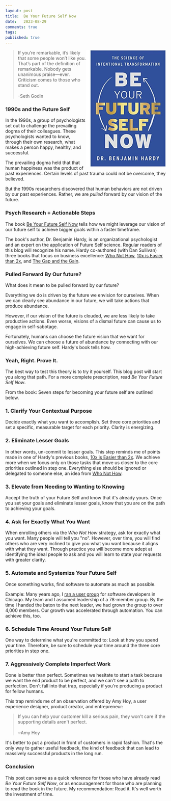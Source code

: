 ```yaml
---
layout: post
title:  Be Your Future Self Now
date:   2023-08-29
comments: true
tags: 
published: true
---
```

 
<img src="/images/Be_Your_Future_Self_Now.jpg" align="right" width="250" padding="10" alt="Be Your Future Self Now by Dr Benjamin Hardy" title="Be Your Future Self Now by Dr Benjamin Hardy" /> 

>If you’re remarkable, it’s likely that some people won’t like you. That’s part of the definition of remarkable. Nobody gets unanimous praise—ever. Criticism comes to those who stand out.<br/>&nbsp;<br/>-Seth Godin

### 1990s and the Future Self

In the 1990s, a group of psychologists set out to challenge the prevailing dogma of their colleagues. These psychologists wanted to know, through their own research, what makes a person happy, healthy, and successful.

The prevailing dogma held that that human happiness was the product of past experiences. Certain levels of past trauma could not be overcome, they believed.  

But the 1990s researchers discovered that human behaviors are not driven by our past experiences. Rather, we are _pulled_ forward by our vision of the future. 

<!--more-->

### Psych Research + Actionable Steps

The book [Be Your Future Self Now](https://futureself.com/) tells how we might leverage our vision of our future self to achieve bigger goals within a faster timeframe.

The book's author, Dr. Benjamin Hardy, is an organizational psychologist and an expert on the application of Future Self science. Regular readers of this blog will recognize his name. Hardy co-authored (with Dan Sullivan) three books that focus on business excellence: [Who Not How](/blog/2021/05/29/who-not-how/), [10x is Easier than 2x](/blog/2023/06/08/10x-is-easier-than-2x/), and [The Gap and the Gain](/blog/2022/09/29/achieve-more-measure-the-gain/).

### Pulled Forward By Our future?

What does it mean to be pulled forward by our future?

Everything we do is driven by the future we envision for ourselves. When we can clearly see abundance in our future, we will take actions that produce abundance.

However, if our vision of the future is clouded, we are less likely to take productive actions. Even worse, visions of a dismal future can cause us to engage in self-sabotage. 

Fortunately, humans can choose the future vision that we want for ourselves. We can choose a future of abundance by connecting with our high-achieving future self. Hardy's book tells how.

### Yeah, Right. Prove It.

The best way to test this theory is to try it yourself. This blog post will start you along that path. For a more complete prescription, read _Be Your Future Self Now_. 

From the book: Seven steps for becoming your future self are outlined below.

### 1. Clarify Your Contextual Purpose

Decide exactly what you want to accomplish. Set three core priorities and set a specific, measurable target for each priority. Clarity is energizing.

### 2. Eliminate Lesser Goals

In other words, un-commit to lesser goals. This step reminds me of points made in one of Hardy's previous books, [10x is Easier than 2x](/blog/2023/06/08/10x-is-easier-than-2x/). We achieve more when we focus only on those tasks that move us closer to the core priorities outlined in step one. Everything else should be ignored or delegated to someone else, an idea from [Who Not How](/blog/2021/05/29/who-not-how/).

### 3. Elevate from Needing to Wanting to Knowing

Accept the truth of your Future Self and know that it's already yours. Once you set your goals and eliminate lesser goals, know that you are on the path to achieving your goals.

### 4. Ask for Exactly What You Want

When enrolling others via the _Who Not How_ strategy, ask for exactly what you want. Many people will tell you "no". However, over time, you will find others who are very inclined to give you what you want because it aligns with what they want. Through practice you will become more adept at identifying the ideal people to ask and you will learn to state your requests with greater clarity.

### 5. Automate and Systemize Your Future Self

Once something works, find software to automate as much as possible.

Example: Many years ago, I [ran a user group](/blog/2014/05/30/how-to-grow-a-user-group/) for software developers in Chicago. My team and I assumed leadership of a 78-member group. By the time I handed the baton to the next leader, we had grown the group to over 4,000 members. Our growth was accelerated through automation. You can achieve this, too.

### 6. Schedule Time Around Your Future Self

One way to determine what you're committed to: Look at how you spend your time. Therefore, be sure to schedule your time around the three core priorities in step one.


### 7. Aggressively Complete Imperfect Work

Done is better than perfect. Sometimes we hesitate to start a task because we want the end product to be perfect, and we can't see a path to perfection. Don't fall into that trap, especially if you're producing a product for fellow humans.

This trap reminds me of an observation offered by Amy Hoy, a user experience designer, product creator, and entrepreneur:

>If you can help your customer kill a serious pain, they won't care if the supporting details aren't perfect.<br/>&nbsp;<br/>~Amy Hoy

It's better to put a product in front of customers in rapid fashion. That's the only way to gather useful feedback, the kind of feedback that can lead to massively successful products in the long run.

### Conclusion

This post can serve as a quick reference for those who have already read _Be Your Future Self Now_, or as encouragement for those who are planning to read  the book in the future. My recommendation: Read it. It's well worth the investment of time.
